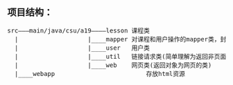 ## 项目结构：
<pre>
src———main/java/csu/a19————lesson 课程类
  |                   |____mapper 对课程和用户操作的mapper类，封装对象的操作方法
  |                   |____user   用户类
  |                   |____util   链接请求类(简单理解为返回非页面对象的类)
  |                   |____web    网页类(返回对象为网页的类)
  |____webapp                         存放html资源
  </pre>
  
